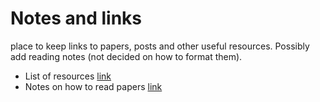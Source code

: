 # Notes and links
place to keep links to papers, posts and other useful resources. Possibly add reading notes (not decided on how to format them).
- List of resources [link](things_to_read.MD)
- Notes on how to read papers [link]("notes-and-links/on_reading_papers/howtoreadapaper_05Oct19.pdf")
